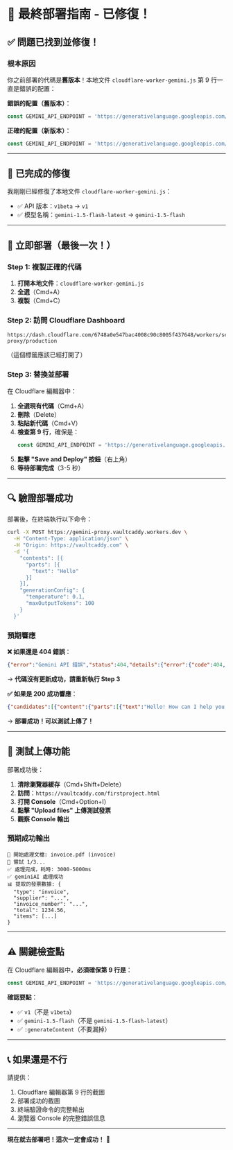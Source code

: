 # 🎯 **最終部署指南 - 已修復！**

## ✅ **問題已找到並修復！**

### **根本原因**
你之前部署的代碼是**舊版本**！本地文件 `cloudflare-worker-gemini.js` 第 9 行一直是錯誤的配置：

**錯誤的配置（舊版本）**：
```javascript
const GEMINI_API_ENDPOINT = 'https://generativelanguage.googleapis.com/v1beta/models/gemini-1.5-flash-latest:generateContent';
```

**正確的配置（新版本）**：
```javascript
const GEMINI_API_ENDPOINT = 'https://generativelanguage.googleapis.com/v1/models/gemini-1.5-flash:generateContent';
```

---

## 🔧 **已完成的修復**

我剛剛已經修復了本地文件 `cloudflare-worker-gemini.js`：

- ✅ API 版本：`v1beta` → `v1`
- ✅ 模型名稱：`gemini-1.5-flash-latest` → `gemini-1.5-flash`

---

## 🚀 **立即部署（最後一次！）**

### **Step 1: 複製正確的代碼**

1. **打開本地文件**：`cloudflare-worker-gemini.js`
2. **全選**（Cmd+A）
3. **複製**（Cmd+C）

### **Step 2: 訪問 Cloudflare Dashboard**

```
https://dash.cloudflare.com/6748a0e547bac4008c90c8005f437648/workers/services/edit/gemini-proxy/production
```

（這個標籤應該已經打開了）

### **Step 3: 替換並部署**

在 Cloudflare 編輯器中：

1. **全選現有代碼**（Cmd+A）
2. **刪除**（Delete）
3. **粘貼新代碼**（Cmd+V）
4. **檢查第 9 行**，確保是：
   ```javascript
   const GEMINI_API_ENDPOINT = 'https://generativelanguage.googleapis.com/v1/models/gemini-1.5-flash:generateContent';
   ```
5. **點擊 "Save and Deploy" 按鈕**（右上角）
6. **等待部署完成**（3-5 秒）

---

## 🔍 **驗證部署成功**

部署後，在終端執行以下命令：

```bash
curl -X POST https://gemini-proxy.vaultcaddy.workers.dev \
  -H "Content-Type: application/json" \
  -H "Origin: https://vaultcaddy.com" \
  -d '{
    "contents": [{
      "parts": [{
        "text": "Hello"
      }]
    }],
    "generationConfig": {
      "temperature": 0.1,
      "maxOutputTokens": 100
    }
  }'
```

### **預期響應**

**❌ 如果還是 404 錯誤**：
```json
{"error":"Gemini API 錯誤","status":404,"details":{"error":{"code":404,"message":"models/gemini-1.5-flash-latest is not found..."}}}
```
→ **代碼沒有更新成功，請重新執行 Step 3**

**✅ 如果是 200 成功響應**：
```json
{"candidates":[{"content":{"parts":[{"text":"Hello! How can I help you today?"}]}}]}
```
→ **部署成功！可以測試上傳了！**

---

## 🧪 **測試上傳功能**

部署成功後：

1. **清除瀏覽器緩存**（Cmd+Shift+Delete）
2. **訪問**：`https://vaultcaddy.com/firstproject.html`
3. **打開 Console**（Cmd+Option+I）
4. **點擊 "Upload files" 上傳測試發票**
5. **觀察 Console 輸出**

### **預期成功輸出**

```
🚀 開始處理文檔: invoice.pdf (invoice)
🔄 嘗試 1/3...
✅ 處理完成，耗時: 3000-5000ms
✅ geminiAI 處理成功
📊 提取的發票數據: {
  "type": "invoice",
  "supplier": "...",
  "invoice_number": "...",
  "total": 1234.56,
  "items": [...]
}
```

---

## ⚠️ **關鍵檢查點**

在 Cloudflare 編輯器中，**必須確保第 9 行是**：

```javascript
const GEMINI_API_ENDPOINT = 'https://generativelanguage.googleapis.com/v1/models/gemini-1.5-flash:generateContent';
```

**確認要點**：
- ✅ `v1`（不是 `v1beta`）
- ✅ `gemini-1.5-flash`（不是 `gemini-1.5-flash-latest`）
- ✅ `:generateContent`（不要漏掉）

---

## 📞 **如果還是不行**

請提供：
1. Cloudflare 編輯器第 9 行的截圖
2. 部署成功的截圖
3. 終端驗證命令的完整輸出
4. 瀏覽器 Console 的完整錯誤信息

---

**現在就去部署吧！這次一定會成功！** 🚀
